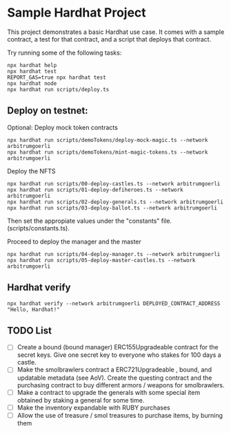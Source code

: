 # Sample Hardhat Project

This project demonstrates a basic Hardhat use case. It comes with a sample contract, a test for that contract, and a script that deploys that contract.

Try running some of the following tasks:

```shell
npx hardhat help
npx hardhat test
REPORT_GAS=true npx hardhat test
npx hardhat node
npx hardhat run scripts/deploy.ts
```
## Deploy on testnet:

Optional: Deploy mock token contracts
```shell
npx hardhat run scripts/demoTokens/deploy-mock-magic.ts --network arbitrumgoerli
npx hardhat run scripts/demoTokens/mint-magic-tokens.ts --network arbitrumgoerli
```

Deploy the NFTS

```shell
npx hardhat run scripts/00-deploy-castles.ts --network arbitrumgoerli
npx hardhat run scripts/01-deploy-defiheroes.ts --network arbitrumgoerli
npx hardhat run scripts/02-deploy-generals.ts --network arbitrumgoerli
npx hardhat run scripts/03-deploy-ballot.ts --network arbitrumgoerli

```

Then set the appropiate values under the "constants" file. (scripts/constants.ts).

Proceed to deploy the manager and the master

```shell
npx hardhat run scripts/04-deploy-manager.ts --network arbitrumgoerli
npx hardhat run scripts/05-deploy-master-castles.ts --network arbitrumgoerli
```

## Hardhat verify

```shell
npx hardhat verify --network arbitrumgoerli DEPLOYED_CONTRACT_ADDRESS "Hello, Hardhat!"
```

## TODO List

- [ ] Create a bound (bound manager) ERC155Upgradeable contract for the secret keys. Give one secret key to everyone who stakes for 100 days a castle. 
- [ ] Make the smolbrawlers contract a ERC721Upgradeable , bound, and updatable metadata (see AoV). Create the questing contract and the purchasing contract to buy different armors / weapons for smolbrawlers.
- [ ] Make a contract to upgrade the generals with some special item obtained by staking a general for some time. 
- [ ] Make the inventory expandable with RUBY purchases
- [ ] Allow the use of treasure / smol treasures to purchase items, by burning them